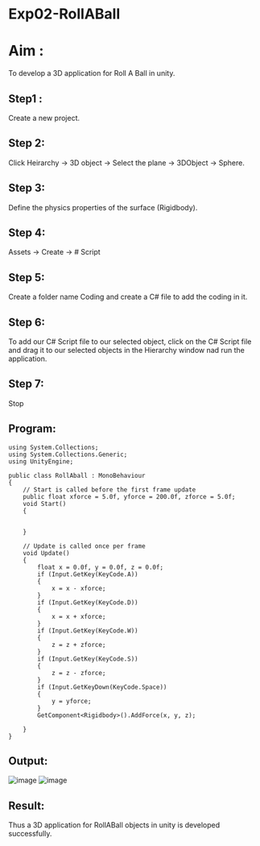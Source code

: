 # Exp02-RollABall
# Aim :
To develop a 3D application for Roll A Ball in unity.
## Step1 :
Create a new project.
## Step 2:
Click Heirarchy -> 3D object -> Select the plane -> 3DObject -> Sphere.
## Step 3:
Define the physics properties of the surface (Rigidbody).
## Step 4:
Assets -> Create -> # Script
## Step 5:
Create a folder name Coding and create a C# file to add the coding in it.
## Step 6:
To add our C# Script file to our selected object, click on the C# Script file and drag it to our selected objects in the Hierarchy window nad run the application.
## Step 7:
Stop

## Program:
```
using System.Collections;
using System.Collections.Generic;
using UnityEngine;

public class RollAball : MonoBehaviour
{
    // Start is called before the first frame update
    public float xforce = 5.0f, yforce = 200.0f, zforce = 5.0f;
    void Start()
    {


    }

    // Update is called once per frame
    void Update()
    {
        float x = 0.0f, y = 0.0f, z = 0.0f;
        if (Input.GetKey(KeyCode.A))
        {
            x = x - xforce;
        }
        if (Input.GetKey(KeyCode.D))
        {
            x = x + xforce;
        }
        if (Input.GetKey(KeyCode.W))
        {
            z = z + zforce;
        }
        if (Input.GetKey(KeyCode.S))
        {
            z = z - zforce;
        }
        if (Input.GetKeyDown(KeyCode.Space))
        {
            y = yforce;
        }
        GetComponent<Rigidbody>().AddForce(x, y, z);

    }
}
```
## Output:
![image](https://github.com/Kousalya22008930/Exp02-RollABall/assets/119389108/0adc9d6a-f496-420f-a15a-eb83b6da063c)
![image](https://github.com/Kousalya22008930/Exp02-RollABall/assets/119389108/8d7ebd84-5516-48fd-9a91-9b65f05be77a)

## Result:
Thus a 3D application for RollABall objects in unity is developed successfully.



